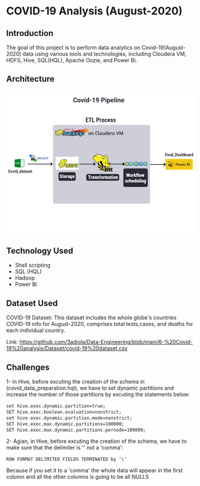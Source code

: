 # COVID-19 Analysis (August-2020)

## Introduction

The goal of this project is to perform data analytics on Covid-19(August-2020) data using various tools and technologies, including Cloudera VM, HDFS, Hive, SQL(HQL), Apache Oozie, and Power Bi.

## Architecture 
<img src="Architecture.jpg">

## Technology Used
- Shell scripting
- SQL (HQL)
- Hadoop
- Power Bi

## Dataset Used
COVID-19 Dataset:
This dataset includes the whole globe's countries COVID-19 info for August-2020, comprises total tests,cases, and deaths for each individual country.

Link: https://github.com/3adiola/Data-Engineering/blob/main/6-%20Covid-19%20analysis/Dataset/covid-19%20dataset.csv

## Challenges
1- In Hive, before excuting the creation of the schema in (covid_data_preparation.hql), we have to set dynamic partitions and increase the number of those partitions by excuting the statements below:
```
set hive.exec.dynamic.partition=true;
SET hive.exec.boolean.evaluation=nonstrict;
set hive.exec.dynamic.partition.mode=nonstrict;
SET hive.exec.max.dynamic.partitions=100000;
SET hive.exec.max.dynamic.partitions.pernode=100000;
```
2- Agian, in Hive, before excuting the creation of the schema, we have to make sure that the delimiter is '\' not a 'comma':
```
ROW FORMAT DELIMITED FIELDS TERMINATED by '\'
```
Because if you set it to a 'comma' the whole data will appear in the first column and all the other columns is going to be all NULLS
